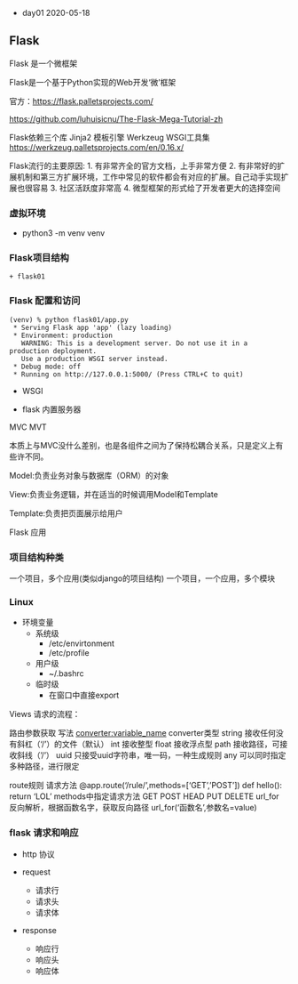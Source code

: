+ day01 2020-05-18

## Flask

Flask 是一个微框架

Flask是一个基于Python实现的Web开发‘微’框架

官方：https://flask.palletsprojects.com/

https://github.com/luhuisicnu/The-Flask-Mega-Tutorial-zh


Flask依赖三个库
	Jinja2 模板引擎
	Werkzeug WSGI工具集  https://werkzeug.palletsprojects.com/en/0.16.x/

Flask流行的主要原因:
	1. 有非常齐全的官方文档，上手非常方便
	2. 有非常好的扩展机制和第三方扩展环境，工作中常见的软件都会有对应的扩展。自己动手实现扩展也很容易
	3. 社区活跃度非常高
	4. 微型框架的形式给了开发者更大的选择空间


### 虚拟环境

+ python3 -m venv venv

### Flask项目结构
    + flask01

### Flask 配置和访问

```text
(venv) % python flask01/app.py
 * Serving Flask app 'app' (lazy loading)
 * Environment: production
   WARNING: This is a development server. Do not use it in a production deployment.
   Use a production WSGI server instead.
 * Debug mode: off
 * Running on http://127.0.0.1:5000/ (Press CTRL+C to quit)
```

+ WSGI

+ flask 内置服务器





MVC MVT

本质上与MVC没什么差别，也是各组件之间为了保持松耦合关系，只是定义上有些许不同。

Model:负责业务对象与数据库（ORM）的对象

View:负责业务逻辑，并在适当的时候调用Model和Template

Template:负责把页面展示给用户


Flask 应用



### 项目结构种类
一个项目，多个应用(类似django的项目结构)
一个项目，一个应用，多个模块


### Linux   

- 环境变量
  - 系统级
    - /etc/envirtonment
    - /etc/profile
  - 用户级
    - ~/.bashrc
  - 临时级
    - 在窗口中直接export


Views
请求的流程：



路由参数获取
写法
	<converter:variable_name>
converter类型
	string 接收任何没有斜杠（‘/’）的文件（默认）
	int	接收整型
	float	接收浮点型
	path	接收路径，可接收斜线（’/’）
	uuid	只接受uuid字符串，唯一码，一种生成规则
	any	可以同时指定多种路径，进行限定

route规则
请求方法
	@app.route(‘/rule/’,methods=[‘GET’,’POST’])
	def hello():
		return ‘LOL’
methods中指定请求方法
	GET
	POST
	HEAD 
	PUT
	DELETE
url_for
	反向解析，根据函数名字，获取反向路径
	url_for(‘函数名’,参数名=value)




### flask 请求和响应
+ http 协议

+ request 
	+ 请求行
	+ 请求头
	+ 请求体

+ response
	+ 响应行
	+ 响应头
	+ 响应体
